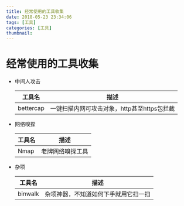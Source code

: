 ```yaml
---
title: 经常使用的工具收集
date: 2018-05-23 23:34:06
tags: [工具]
categories: [工具]
thumbnail:
---
```


# 经常使用的工具收集

- 中间人攻击

  | 工具名    | 描述                                        |
  | --------- | ------------------------------------------- |
  | bettercap | 一键扫描内网可攻击对象，http甚至https包拦截 |

- 网络嗅探

  | 工具名 | 描述             |
  | ------ | ---------------- |
  | Nmap   | 老牌网络嗅探工具 |

- 杂项

  | 工具名  | 描述                                 |
  | ------- | ------------------------------------ |
  | binwalk | 杂项神器，不知道如何下手就用它扫一扫 |

  

